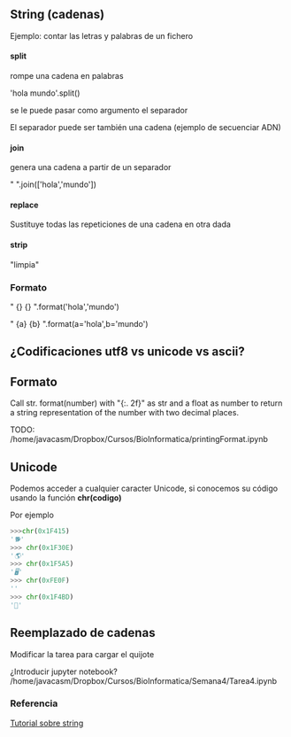 ## String (cadenas)

Ejemplo: contar las letras y palabras de un fichero

#### split

rompe una cadena en palabras


'hola mundo'.split()

se le puede pasar como argumento el separador

El separador puede ser también una cadena (ejemplo de secuenciar ADN)

#### join

genera una cadena a partir de un separador

" ".join(['hola','mundo'])

#### replace



Sustituye todas las repeticiones de una cadena en otra dada

#### strip

"limpia" 

### Formato

" {} {} ".format('hola','mundo')

" {a} {b} ".format(a='hola',b='mundo')

## ¿Codificaciones utf8 vs unicode vs ascii?



## Formato


Call str. format(number) with "{:. 2f}" as str and a float as number to return a string representation of the number with two decimal places.


TODO: /home/javacasm/Dropbox/Cursos/BioInformatica/printingFormat.ipynb

## Unicode

Podemos acceder a cualquier caracter Unicode, si conocemos su código usando la función **chr(codigo)**

Por ejemplo

```python
>>>chr(0x1F415)
'🐕'
>>> chr(0x1F30E)
'🌎'
>>> chr(0x1F5A5)
'🖥'
>>> chr(0xFE0F)
'️'
>>> chr(0x1F4BD)
'💽'
```

## Reemplazado de cadenas

Modificar la tarea para cargar el quijote

¿Introducir jupyter notebook?
/home/javacasm/Dropbox/Cursos/BioInformatica/Semana4/Tarea4.ipynb


### Referencia


[Tutorial sobre string](https://www.programiz.com/python-programming/string)


